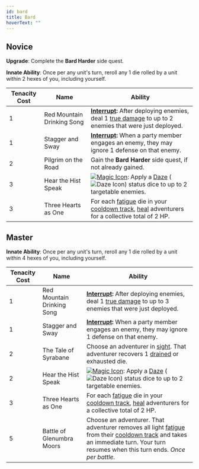 ```yaml
---
id: bard
title: Bard
hoverText: ""
---
```


## Novice

**Upgrade**: Complete the **Bard Harder** side quest.

**Innate Ability**: Once per any unit's turn, reroll any 1 die rolled by a unit within 2 hexes of you, including yourself.

| Tenacity Cost | Name                       | Ability                                                                                                                                                                                                                                                     |
|---------------|----------------------------|-------------------------------------------------------------------------------------------------------------------------------------------------------------------------------------------------------------------------------------------------------------|
| 1             | Red Mountain Drinking Song | **[Interrupt](/docs/all/glossary/interrupt):** After deploying enemies, deal 1 [true damage](/docs/all/glossary/true-damage) to up to 2 enemies that were just deployed.                                                                                    |
| 1             | Stagger and Sway           | **[Interrupt](/docs/all/glossary/interrupt):** When a party member engages an enemy, they may ignore 1 defense on that enemy.                                                                                                                               |
| 2             | Pilgrim on the Road        | Gain the **Bard Harder** side quest, if not already gained.                                                                                                                                                                                                 |
| 3             | Hear the Hist Speak        | [<img src="/icons/magic.svg" alt="Magic Icon" class="icon-svg" />](/docs/all/battle-forms/magic): Apply a [Daze](/docs/all/status-effects/daze) (<img src="/icons/daze.svg" alt="Daze Icon" class="icon-svg" />) status dice to up to 2 targetable enemies. |
| 3             | Three Hearts as One        | For each [fatigue](/docs/all/glossary/fatigue) die in your [cooldown track](/docs/all/glossary/cooldown-track), [heal](/docs/all/glossary/healing) adventurers for a collective total of 2 HP.                                                              |

## Master

**Innate Ability**: Once per any unit's turn, reroll any 1 die rolled by a unit within 4 hexes of you, including yourself.

| Tenacity Cost | Name                       | Ability                                                                                                                                                                                                                                                     |
|---------------|----------------------------|-------------------------------------------------------------------------------------------------------------------------------------------------------------------------------------------------------------------------------------------------------------|
| 1             | Red Mountain Drinking Song | **[Interrupt](/docs/all/glossary/interrupt):** After deploying enemies, deal 1 [true damage](/docs/all/glossary/true-damage) to up to 3 enemies that were just deployed.                                                                                    |
| 1             | Stagger and Sway           | **[Interrupt](/docs/all/glossary/interrupt):** When a party member engages an enemy, they may ignore 1 defense on that enemy.                                                                                                                               |
| 2             | The Tale of Syrabane       | Choose an adventurer in [sight](/docs/all/glossary/sight). That adventurer recovers 1 [drained](/docs/all/glossary/drained) or exhausted die.                                                                                                               |
| 2             | Hear the Hist Speak        | [<img src="/icons/magic.svg" alt="Magic Icon" class="icon-svg" />](/docs/all/battle-forms/magic): Apply a [Daze](/docs/all/status-effects/daze) (<img src="/icons/daze.svg" alt="Daze Icon" class="icon-svg" />) status dice to up to 2 targetable enemies. |
| 3             | Three Hearts as One        | For each [fatigue](/docs/all/glossary/fatigue) die in your [cooldown track](/docs/all/glossary/cooldown-track), [heal](/docs/all/glossary/healing) adventurers for a collective total of 2 HP.                                                              |
| 5             | Battle of Glenumbra Moors  | Choose an adventurer. That adventurer removes all light [fatigue](/docs/all/glossary/fatigue) from their [cooldown track](/docs/all/glossary/cooldown-track) and takes an immediate turn. Your turn resumes when this turn ends. *Once per battle.*         |
